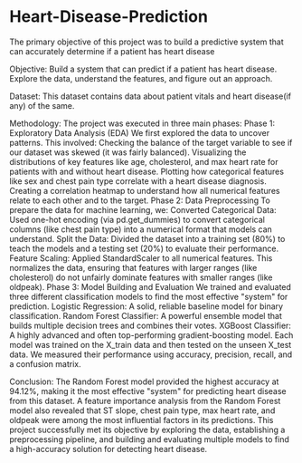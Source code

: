 # Heart-Disease-Prediction
The primary objective of this project was to build a predictive system that can accurately determine if a patient has heart disease

Objective:
Build a system that can predict if a patient has heart disease. Explore the data, understand the
features, and figure out an approach.

Dataset:
This dataset contains data about patient vitals and heart disease(if any) of the same.


Methodology: 
The project was executed in three main phases:
Phase 1: Exploratory Data Analysis (EDA)
We first explored the data to uncover patterns. This involved:
Checking the balance of the target variable to see if our dataset was skewed (it was fairly balanced).
Visualizing the distributions of key features like age, cholesterol, and max heart rate for patients with and without heart disease.
Plotting how categorical features like sex and chest pain type correlate with a heart disease diagnosis.
Creating a correlation heatmap to understand how all numerical features relate to each other and to the target.
Phase 2: Data Preprocessing
To prepare the data for machine learning, we:
Converted Categorical Data: Used one-hot encoding (via pd.get_dummies) to convert categorical columns (like chest pain type) into a numerical format that models can understand.
Split the Data: Divided the dataset into a training set (80%) to teach the models and a testing set (20%) to evaluate their performance.
Feature Scaling: Applied StandardScaler to all numerical features. This normalizes the data, ensuring that features with larger ranges (like cholesterol) do not unfairly dominate features with smaller ranges (like oldpeak).
Phase 3: Model Building and Evaluation
We trained and evaluated three different classification models to find the most effective "system" for prediction.
Logistic Regression: A solid, reliable baseline model for binary classification.
Random Forest Classifier: A powerful ensemble model that builds multiple decision trees and combines their votes.
XGBoost Classifier: A highly advanced and often top-performing gradient-boosting model.
Each model was trained on the X_train data and then tested on the unseen X_test data. We measured their performance using accuracy, precision, recall, and a confusion matrix.

Conclusion:
The Random Forest model provided the highest accuracy at 94.12%, making it the most effective "system" for predicting heart disease from this dataset.
A feature importance analysis from the Random Forest model also revealed that ST slope, chest pain type, max heart rate, and oldpeak were among the most influential factors in its predictions.
This project successfully met its objective by exploring the data, establishing a preprocessing pipeline, and building and evaluating multiple models to find a high-accuracy solution for detecting heart disease.
